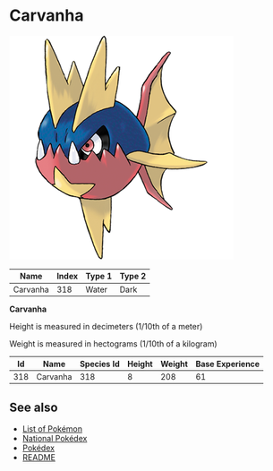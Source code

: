 # Carvanha


![Carvanha](images/318.png)

| **Name** | **Index** | **Type 1** | **Type 2** |
|----|----|----|----|
| Carvanha | 318 | Water | Dark  |

**Carvanha** 


Height is measured in decimeters (1/10th of a meter)

Weight is measured in hectograms (1/10th of a kilogram)

| **Id** | **Name** | **Species Id** | **Height** | **Weight** | **Base Experience** |
|--------|----------|----------------|------------|------------|---------------------|
| 318 | Carvanha | 318 | 8 | 208 | 61 |


## See also

- [List of Pokémon](../pokemon.md)
- [National Pokédex](../national_pokedex.md)
- [Pokédex](../pokedex.md)
- [README](../README.md)
